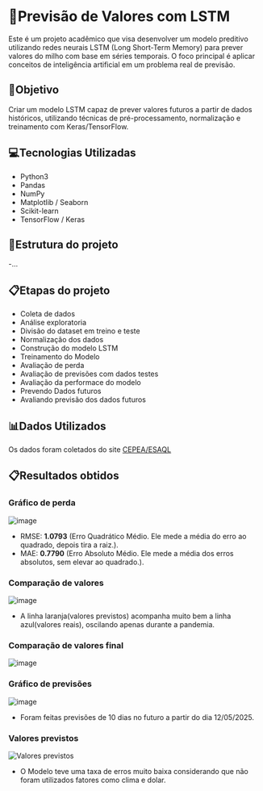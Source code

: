 # 🔮Previsão de Valores com LSTM
Este é um projeto acadêmico que visa desenvolver um modelo preditivo utilizando redes neurais LSTM (Long Short-Term Memory) para prever valores do milho com base em séries temporais. O foco principal é aplicar conceitos de inteligência artificial em um problema real de previsão.

## 🧠Objetivo 

Criar um modelo LSTM capaz de prever valores futuros a partir de dados históricos, utilizando técnicas de pré-processamento, normalização e treinamento com Keras/TensorFlow.

## 💻Tecnologias Utilizadas

- Python3
- Pandas
- NumPy
- Matplotlib / Seaborn
- Scikit-learn
- TensorFlow / Keras

## 📁Estrutura do projeto

-...

## 📋Etapas do projeto

- Coleta de dados
- Análise exploratoria
- Divisão do dataset em treino e teste
- Normalização dos dados
- Construção do modelo LSTM
- Treinamento do Modelo
- Avaliação de perda
- Avaliação de previsões com dados testes
- Avaliação da performace do modelo
- Prevendo Dados futuros
- Avaliando previsão dos dados futuros

## 📊Dados Utilizados
Os dados foram coletados do site [CEPEA/ESAQL](https://www.cepea.org.br/br/indicador/milho.aspx)

## 📋Resultados obtidos
### Gráfico de perda
![image](https://github.com/user-attachments/assets/fb8f8784-68b7-4477-a542-95da3ee2d975)
- RMSE: **1.0793** (Erro Quadrático Médio. Ele mede a média do erro ao quadrado, depois tira a raiz.).
- MAE: **0.7790** (Erro Absoluto Médio. Ele mede a média dos erros absolutos, sem elevar ao quadrado.).

### Comparação de valores
![image](https://github.com/user-attachments/assets/38e03994-ef57-4841-a374-995c047f4acf)
- A linha laranja(valores previstos) acompanha muito bem a linha azul(valores reais), oscilando apenas durante a pandemia.

### Comparação de valores final
![image](https://github.com/user-attachments/assets/b9b4ca50-27e2-4849-b4e4-3ac886657d0d)

### Gráfico de previsões
![image](https://github.com/user-attachments/assets/e1a4c031-eeec-46fa-9dba-619561f3aea3)
- Foram feitas previsões de 10 dias no futuro a partir do dia 12/05/2025.

### Valores previstos
![Valores previstos](https://github.com/user-attachments/assets/b324d600-9b8f-4682-a717-688c703bf332)
- O Modelo teve uma taxa de erros muito baixa considerando que não foram utilizados fatores como clima e dolar.



